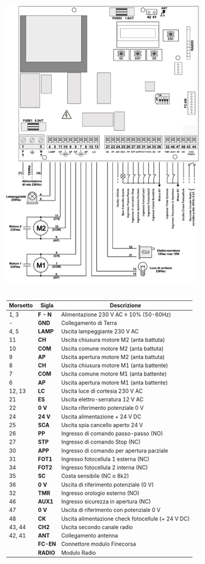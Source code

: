 ![alt Collegamento](assets/wiring.png "Collegamento")

<br>

| Morsetto | Sigla | Descrizione |
| --- | --- | --- |
| 1, 3 | **F - N** | Alimentazione 230 V AC ± 10% (50-60Hz) |
| - | **GND** | Collegamento di Terra |
| 4, 5 | **LAMP** | Uscita lampeggiante 230 V AC |
| 11 | **CH** | Uscita chiusura motore M2 (anta battuta) |
| 10 | **COM** | Uscita comune motore M2 (anta battuta) |
| 9 | **AP** | Uscita apertura motore M2 (anta battuta) |
| 8 | **CH** | Uscita chiusura motore M1 (anta battente) |
| 7 | **COM** | Uscita comune motore M1 (anta battente) |
| 6 | **AP** | Uscita apertura motore M1 (anta battente) |
| 12, 13 | **LC** | Uscita luce di cortesia 230 V AC |
| 21 | **ES** | Uscita elettro-serratura 12 V AC |
| 22 | **0 V** | Uscita riferimento potenziale 0 V |
| 24 | **24 V** | Uscita alimentazione + 24 V DC |
| 25 | **SCA** | Uscita spia cancello aperto 24 V |
| 26 | **PP** | Ingresso di comando passo-passo (NO) |
| 27 | **STP** | Ingresso di comando Stop (NC) |
| 30 | **APP** | Ingresso di comando per apertura parziale |
| 31 | **FOT1** | Ingresso fotocellula 1 esterna (NC) |
| 34 | **FOT2** | Ingresso fotocellula 2 interna (NC) |
| 35 | **SC** | Costa sensibile (NC o 8k2) |
| 36 | **0 V** | Uscita di riferimento potenziale (0 V) |
| 32 | **TMR** | Ingresso orologio esterno (NO) |
| 46 | **AUX1** | Ingresso sicurezza in apertura (NC) |
| 47 | **0 V** | Uscita di riferimento con potenziale 0 V |
| 48 | **CK** | Uscita alimentazione check fotocellule (+ 24 V DC) |
| 43, 44 | **CH2** | Uscita secondo canale radio |
| 42, 41 | **ANT** | Collegamento antenna |
|  | **FC-EN** | Connettore modulo Finecorsa |
|  | **RADIO** | Modulo Radio |

<br>

